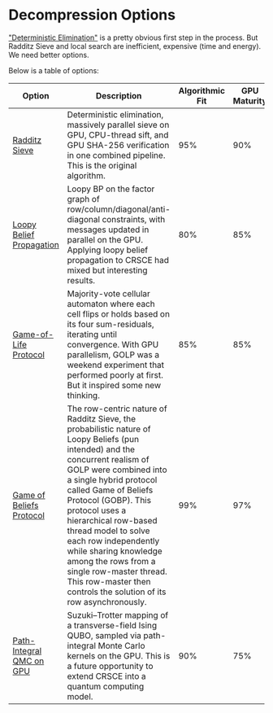Decompression Options
=====================

<p>
<a href="deterministic-elimination.md">"Deterministic Elimination"</a> is a pretty obvious first step in the process. 
But Radditz Sieve and local search are inefficient, expensive (time and energy). We need better options.
</p>

Below is a table of options:
<table>
  <thead>
    <tr>
      <th>Option</th>
      <th>Description</th>
      <th>Algorithmic Fit</th>
      <th>GPU Maturity</th>
      <th>Convergence</th>
    </tr>
  </thead>
  <tbody>
    <tr>
      <td><a href="Radditz-Sieve.md">Radditz Sieve</a></td>
      <td>
        Deterministic elimination, massively parallel sieve on GPU, CPU-thread sift, and GPU SHA-256 verification 
        in one combined pipeline.  This is the original algorithm.
      </td>
      <td>95%</td>
      <td>90%</td>
      <td>90%</td>
    </tr>
    <tr>
      <td><a href="./LoopyBp.md">Loopy Belief Propagation</a></td>
      <td>
        Loopy BP on the factor graph of row/column/diagonal/anti-diagonal constraints, with messages updated in 
        parallel on the GPU. Applying loopy belief propagation to CRSCE had mixed but interesting results.
      </td>
      <td>80%</td>
      <td>85%</td>
      <td>70%</td>
    </tr>
    <tr>
      <td><a href="game-of-life-protocol.md">Game-of-Life Protocol</a></td>
      <td>Majority-vote cellular automaton where each cell flips or holds based on its four sum-residuals, iterating 
          until convergence. With GPU parallelism, GOLP was a weekend experiment that performed poorly at first. But
          it inspired some new thinking.
      </td>
      <td>85%</td>
      <td>85%</td>
      <td>80%</td>
    </tr>
    <tr>
      <td><a href="game-of-beliefs-protocol.md">Game of Beliefs Protocol</a></td>
      <td>
        The row-centric nature of Radditz Sieve, the probabilistic nature of Loopy Beliefs (pun intended) and the
        concurrent realism of GOLP were combined into a single hybrid protocol called Game of Beliefs Protocol (GOBP).
        This protocol uses a hierarchical row-based thread model to solve each row independently while sharing 
        knowledge among the rows from a single row-master thread.  This row-master then controls the solution of its 
        row asynchronously.
      </td>
      <td>99%</td>
      <td>97%</td>
      <td>93%</td>
    </tr>
    <tr>
      <td><a href="Path-Integral-QMC-on-GPU.md">Path-Integral QMC on GPU</a></td>
      <td>
        Suzuki–Trotter mapping of a transverse-field Ising QUBO, sampled via path-integral Monte Carlo 
        kernels on the GPU. This is a future opportunity to extend CRSCE into a quantum computing model.
      </td>
      <td>90%</td>
      <td>75%</td>
      <td>80%</td>
    </tr>
</tbody>
</table>
